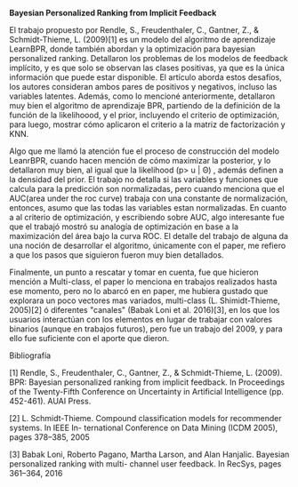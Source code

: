 **Bayesian Personalized Ranking from Implicit Feedback**

El trabajo propuesto por Rendle, S., Freudenthaler, C., Gantner, Z., & Schmidt-Thieme, L. (2009)[1] es un modelo del algoritmo de aprendizaje LearnBPR, donde también abordan y la optimización para bayesian personalized ranking. Detallaron los problemas de los modelos de feedback implícito, y es que solo se observan las clases positivas, ya que es la única información que puede estar disponible. El artículo aborda estos desafíos, los autores consideran ambos pares de positivos y negativos, incluso las variables latentes. Además, como lo mencioné anteriormente, detallaron muy bien el algoritmo de aprendizaje BPR, partiendo de la definición de la función de la likelihoood, y el prior, incluyendo el criterio de optimización, para luego, mostrar cómo aplicaron el criterio a la matriz de factorización y KNN.

Algo que me llamó la atención fue el proceso de construcción del modelo LeanrBPR, cuando hacen mención de cómo maximizar la posterior, y lo detallaron muy bien, al igual que la likelihood (p> u | Θ) , además definen a la densidad del prior. El trabajo no detalla si las variables y funciones que calcula para la predicción son normalizadas, pero cuando menciona que el AUC(area under the roc curve) trabaja con una constante de normalización, entonces, asumo que las todas las variables estan normalizadas. En cuanto a al criterio de optimización, y escribiendo sobre AUC, algo interesante fue que el trabajó mostró su analogía de optimización en base a la maximización del área bajo la curva ROC. El detalle del trabajo de alguna da una noción de desarrollar el algoritmo, únicamente con el paper, me refiero a que los pasos que siguieron fueron muy bien detallados.


Finalmente, un punto a rescatar y tomar en cuenta, fue que hicieron mención a Multi-class, el paper lo menciona en trabajos realizados hasta ese momento,  pero no lo abarcó en en paper, me hubiera gustado que explorara un poco vectores mas variados, multi-class (L. Shimidt-Thieme, 2005)[2]  ó  diferentes "canales" (Babak Loni et al. 2016)[3], en los que los usuarios interactúan con los elementos en lugar de trabajar con valores binarios (aunque en trabajos futuros), pero fue un trabajo del 2009, y para ello fue suficiente con el aporte que dieron. 




Bibliografía

[1] Rendle, S., Freudenthaler, C., Gantner, Z., & Schmidt-Thieme, L. (2009). BPR: Bayesian personalized ranking from implicit feedback. In Proceedings of the Twenty-Fifth Conference on Uncertainty in Artificial Intelligence (pp. 452-461). AUAI Press.

[2] L. Schmidt-Thieme. Compound classification models for recommender systems. In IEEE In- ternational Conference on Data Mining (ICDM 2005), pages 378–385, 2005

[3] Babak Loni, Roberto Pagano, Martha Larson, and Alan Hanjalic. Bayesian personalized ranking with multi- channel user feedback. In RecSys, pages 361–364, 2016
